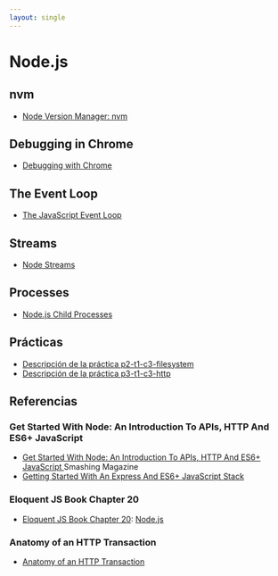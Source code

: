 ```yaml
---
layout: single
---
```

# Node.js

## nvm

* [Node Version Manager: nvm](nvm)

## Debugging in Chrome

* [Debugging with Chrome](debugging)

## The Event Loop

* [The JavaScript Event Loop](event-loop)

## Streams

* [Node Streams](streams)

## Processes

* [Node.js Child Processes]({{site.baseurl}}/tema2-async/processes)

## Prácticas

* [Descripción de la práctica p2-t1-c3-filesystem](practicas/p2-t1-c3-file-system/)
* [Descripción de la práctica p3-t1-c3-http](practicas/p3-t1-c3-http/)

## Referencias

### Get Started With Node: An Introduction To APIs, HTTP And ES6+ JavaScript

* [Get Started With Node: An Introduction To APIs, HTTP And ES6+ JavaScript
](https://www.smashingmagazine.com/2019/02/node-api-http-es6-javascript/) Smashing Magazine
* [Getting Started With An Express And ES6+ JavaScript Stack](https://www.smashingmagazine.com/2019/11/express-es6-javascript-stack-mongodb-mongoose-servers/)

### Eloquent JS Book Chapter 20

- [Eloquent JS Book Chapter 20](http://eloquentjavascript.net/20_node.html): [Node.js](http://eloquentjavascript.net/20_node.html)

### Anatomy of an HTTP Transaction

- [Anatomy of an HTTP Transaction](https://nodejs.org/en/docs/guides/anatomy-of-an-http-transaction/)
